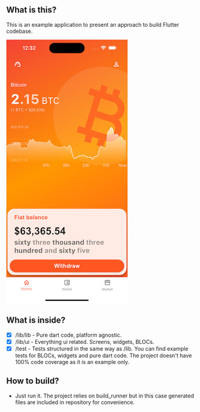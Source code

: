 ## What is this?

This is an example application to present an approach to build Flutter codebase. 

![App screenshot](screenshot.png)

## What is inside?

- [x] /lib/lib - Pure dart code, platform agnostic. 
- [x] /lib/ui - Everything ui related. Screens, widgets, BLOCs.
- [x] /test - Tests structured in the same way as /lib. You can find example tests for BLOCs, widgets and pure dart code. The project doesn't have 100% code coverage as it is an example only.

## How to build?

- Just run it. The project relies on build_runner but in this case generated files are included in repository for convenience.
